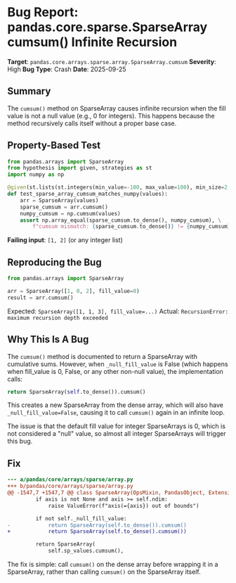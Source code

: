 # Bug Report: pandas.core.sparse.SparseArray cumsum() Infinite Recursion

**Target**: `pandas.core.arrays.sparse.array.SparseArray.cumsum`
**Severity**: High
**Bug Type**: Crash
**Date**: 2025-09-25

## Summary

The `cumsum()` method on SparseArray causes infinite recursion when the fill value is not a null value (e.g., 0 for integers). This happens because the method recursively calls itself without a proper base case.

## Property-Based Test

```python
from pandas.arrays import SparseArray
from hypothesis import given, strategies as st
import numpy as np

@given(st.lists(st.integers(min_value=-100, max_value=100), min_size=2, max_size=50))
def test_sparse_array_cumsum_matches_numpy(values):
    arr = SparseArray(values)
    sparse_cumsum = arr.cumsum()
    numpy_cumsum = np.cumsum(values)
    assert np.array_equal(sparse_cumsum.to_dense(), numpy_cumsum), \
        f"cumsum mismatch: {sparse_cumsum.to_dense()} != {numpy_cumsum}"
```

**Failing input**: `[1, 2]` (or any integer list)

## Reproducing the Bug

```python
from pandas.arrays import SparseArray

arr = SparseArray([1, 0, 2], fill_value=0)
result = arr.cumsum()
```

Expected: `SparseArray([1, 1, 3], fill_value=...)`
Actual: `RecursionError: maximum recursion depth exceeded`

## Why This Is A Bug

The `cumsum()` method is documented to return a SparseArray with cumulative sums. However, when `_null_fill_value` is False (which happens when fill_value is 0, False, or any other non-null value), the implementation calls:

```python
return SparseArray(self.to_dense()).cumsum()
```

This creates a new SparseArray from the dense array, which will also have `_null_fill_value=False`, causing it to call `cumsum()` again in an infinite loop.

The issue is that the default fill value for integer SparseArrays is 0, which is not considered a "null" value, so almost all integer SparseArrays will trigger this bug.

## Fix

```diff
--- a/pandas/core/arrays/sparse/array.py
+++ b/pandas/core/arrays/sparse/array.py
@@ -1547,7 +1547,7 @@ class SparseArray(OpsMixin, PandasObject, ExtensionArray):
         if axis is not None and axis >= self.ndim:
             raise ValueError(f"axis(={axis}) out of bounds")

         if not self._null_fill_value:
-            return SparseArray(self.to_dense()).cumsum()
+            return SparseArray(self.to_dense().cumsum())

         return SparseArray(
             self.sp_values.cumsum(),
```

The fix is simple: call `cumsum()` on the dense array before wrapping it in a SparseArray, rather than calling `cumsum()` on the SparseArray itself.